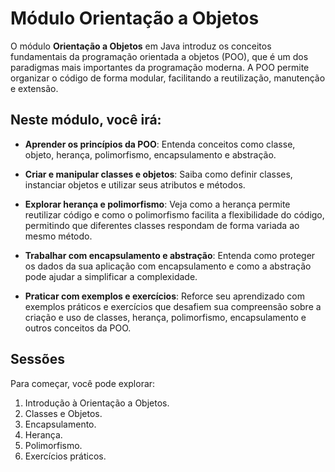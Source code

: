 
# Módulo Orientação a Objetos

O módulo **Orientação a Objetos** em Java introduz os conceitos fundamentais da programação orientada a objetos (POO), que é um dos paradigmas mais importantes da programação moderna. A POO permite organizar o código de forma modular, facilitando a reutilização, manutenção e extensão.

## Neste módulo, você irá:

- **Aprender os princípios da POO**: Entenda conceitos como classe, objeto, herança, polimorfismo, encapsulamento e abstração.
  
- **Criar e manipular classes e objetos**: Saiba como definir classes, instanciar objetos e utilizar seus atributos e métodos.

- **Explorar herança e polimorfismo**: Veja como a herança permite reutilizar código e como o polimorfismo facilita a flexibilidade do código, permitindo que diferentes classes respondam de forma variada ao mesmo método.

- **Trabalhar com encapsulamento e abstração**: Entenda como proteger os dados da sua aplicação com encapsulamento e como a abstração pode ajudar a simplificar a complexidade.

- **Praticar com exemplos e exercícios**: Reforce seu aprendizado com exemplos práticos e exercícios que desafiem sua compreensão sobre a criação e uso de classes, herança, polimorfismo, encapsulamento e outros conceitos da POO.

## Sessões

Para começar, você pode explorar:

1. Introdução à Orientação a Objetos.
2. Classes e Objetos.
3. Encapsulamento.
4. Herança.
5. Polimorfismo.
6. Exercícios práticos.

